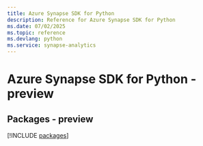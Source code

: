 ```yaml
---
title: Azure Synapse SDK for Python
description: Reference for Azure Synapse SDK for Python
ms.date: 07/02/2025
ms.topic: reference
ms.devlang: python
ms.service: synapse-analytics
---
```

# Azure Synapse SDK for Python - preview
## Packages - preview
[!INCLUDE [packages](synapse-index.md)]